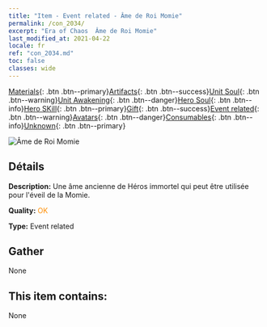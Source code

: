 ```yaml
---
title: "Item - Event related - Âme de Roi Momie"
permalink: /con_2034/
excerpt: "Era of Chaos  Âme de Roi Momie"
last_modified_at: 2021-04-22
locale: fr
ref: "con_2034.md"
toc: false
classes: wide
---
```

 [Materials](/ItemsFR/){: .btn .btn--primary}[Artifacts](/ItemsFR/Artifacts/){: .btn .btn--success}[Unit Soul](/ItemsFR/UnitSoul/){: .btn .btn--warning}[Unit Awakening](/ItemsFR/UnitAwakening/){: .btn .btn--danger}[Hero Soul](/ItemsFR/HeroSoul/){: .btn .btn--info}[Hero SKill](/ItemsFR/HeroSkill/){: .btn .btn--primary}[Gift](/ItemsFR/Gift/){: .btn .btn--success}[Event related](/ItemsFR/Events/){: .btn .btn--warning}[Avatars](/ItemsFR/Avatars/){: .btn .btn--danger}[Consumables](/ItemsFR/Consumables/){: .btn .btn--info}[Unknown](/ItemsFR/Unknown/){: .btn .btn--primary}

 ![Âme de Roi Momie](/images/t/juexing_308.jpg)

## Détails
 **Description:** Une âme ancienne de Héros immortel qui peut être utilisée pour l'éveil de la Momie.

 **Quality:** <span style="color: #FF8C00">OK</span>

 **Type:** Event related

## Gather

  None

## This item contains:

  None

